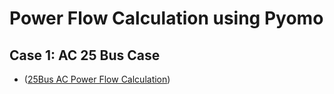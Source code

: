 # Power Flow Calculation using Pyomo

## Case 1: AC 25 Bus Case
- ([25Bus AC Power Flow Calculation](./ac_case25/Readme_ac_25bus_powerflow.md))